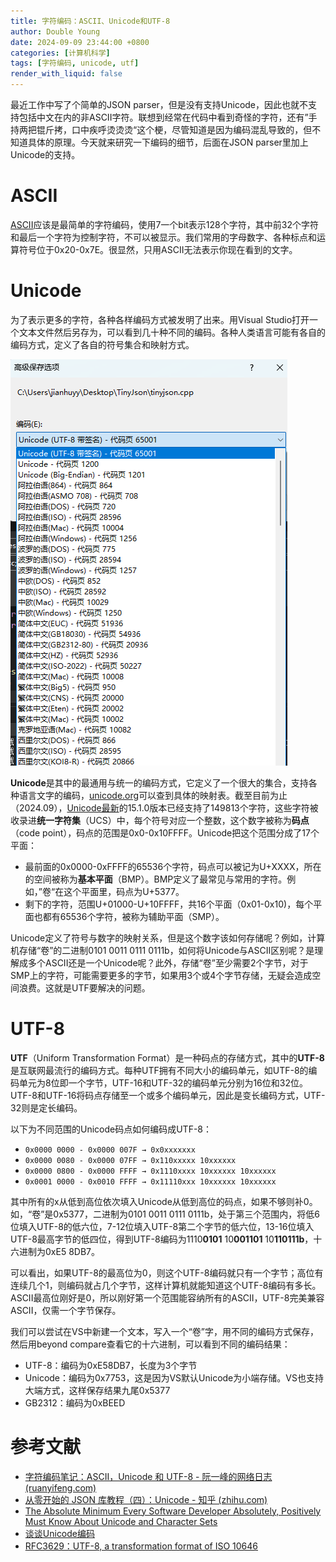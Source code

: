 ```yaml
---
title: 字符编码：ASCII、Unicode和UTF-8
author: Double Young
date: 2024-09-09 23:44:00 +0800
categories: [计算机科学]
tags: [字符编码, unicode, utf]
render_with_liquid: false
---
```


最近工作中写了个简单的JSON parser，但是没有支持Unicode，因此也就不支持包括中文在内的非ASCII字符。联想到经常在代码中看到奇怪的字符，还有”手持两把锟斤拷，口中疾呼烫烫烫“这个梗，尽管知道是因为编码混乱导致的，但不知道具体的原理。今天就来研究一下编码的细节，后面在JSON parser里加上Unicode的支持。

# ASCII

[ASCII](https://computersciencewiki.org/index.php/ASCII)应该是最简单的字符编码，使用7一个bit表示128个字符，其中前32个字符和最后一个字符为控制字符，不可以被显示。我们常用的字母数字、各种标点和运算符号位于0x20-0x7E。很显然，只用ASCII无法表示你现在看到的文字。

# Unicode

为了表示更多的字符，各种各样编码方式被发明了出来。用Visual Studio打开一个文本文件然后另存为，可以看到几十种不同的编码。各种人类语言可能有各自的编码方式，定义了各自的符号集合和映射方式。

![image.png](/assets/img/20240909/image.png)

**Unicode**是其中的最通用与统一的编码方式，它定义了一个很大的集合，支持各种语言文字的编码，[unicode.org](https://home.unicode.org/)可以查到具体的映射表。截至目前为止（2024.09），[Unicode最新](https://www.unicode.org/versions/latest)的15.1.0版本已经支持了149813个字符，这些字符被收录进**统一字符集**（UCS）中，每个符号对应一个整数，这个数字被称为**码点**（code point），码点的范围是0x0-0x10FFFF。Unicode把这个范围分成了17个平面：

- 最前面的0x0000-0xFFFF的65536个字符，码点可以被记为U+XXXX，所在的空间被称为**基本平面**（BMP）。BMP定义了最常见与常用的字符。例如，”卷“在这个平面里，码点为U+5377。
- 剩下的字符，范围U+01000-U+10FFFF，共16个平面（0x01-0x10)，每个平面也都有65536个字符，被称为辅助平面（SMP）。

Unicode定义了符号与数字的映射关系，但是这个数字该如何存储呢？例如，计算机存储“卷”的二进制0101 0011 0111 0111b，如何将Unicode与ASCII区别呢？是理解成多个ASCII还是一个Unicode呢？此外，存储“卷”至少需要2个字节，对于SMP上的字符，可能需要更多的字节，如果用3个或4个字节存储，无疑会造成空间浪费。这就是UTF要解决的问题。

# UTF-8

**UTF**（Uniform Transformation Format）是一种码点的存储方式，其中的**UTF-8**是互联网最流行的编码方式。每种UTF拥有不同大小的编码单元，如UTF-8的编码单元为8位即一个字节，UTF-16和UTF-32的编码单元分别为16位和32位。UTF-8和UTF-16将码点存储至一个或多个编码单元，因此是变长编码方式，UTF-32则是定长编码。

以下为不同范围的Unicode码点如何编码成UTF-8：

- `0x0000 0000 - 0x0000 007F → 0x0xxxxxxx`
- `0x0000 0080 - 0x0000 07FF → 0x110xxxxx 10xxxxxx`
- `0x0000 0800 - 0x0000 FFFF → 0x1110xxxx 10xxxxxx 10xxxxxx`
- `0x0001 0000 - 0x0010 FFFF → 0x11110xxx 10xxxxxx 10xxxxxx`

其中所有的x从低到高位依次填入Unicode从低到高位的码点，如果不够则补0。如，“卷”是0x5377，二进制为0101 0011 0111 0111b，处于第三个范围内，将低6位填入UTF-8的低六位，7-12位填入UTF-8第二个字节的低六位，13-16位填入UTF-8最高字节的低四位，得到UTF-8编码为1110**0101** 10**001101** 10**110111b**，十六进制为0xE5 8DB7。

可以看出，如果UTF-8的最高位为0，则这个UTF-8编码就只有一个字节；高位有连续几个1，则编码就占几个字节，这样计算机就能知道这个UTF-8编码有多长。ASCII最高位刚好是0，所以刚好第一个范围能容纳所有的ASCII，UTF-8完美兼容ASCII，仅需一个字节保存。

我们可以尝试在VS中新建一个文本，写入一个“卷”字，用不同的编码方式保存，然后用beyond compare查看它的十六进制，可以看到不同的编码结果：

- UTF-8：编码为0xE58DB7，长度为3个字节
- Unicode：编码为0x7753，这是因为VS默认Unicode为小端存储。VS也支持大端方式，这样保存结果九尾0x5377
- GB2312：编码为0xBEED

# 参考文献

- [字符编码笔记：ASCII，Unicode 和 UTF-8 - 阮一峰的网络日志 (ruanyifeng.com)](https://www.ruanyifeng.com/blog/2007/10/ascii_unicode_and_utf-8.html)
- [从零开始的 JSON 库教程（四）：Unicode - 知乎 (zhihu.com)](https://zhuanlan.zhihu.com/p/22731540)
- [The Absolute Minimum Every Software Developer Absolutely, Positively Must Know About Unicode and Character Sets](https://www.joelonsoftware.com/articles/Unicode.html)
- [谈谈Unicode编码](https://www.pconline.com.cn/pcedu/empolder/gj/other/0505/616631.html)
- [RFC3629：UTF-8, a transformation format of ISO 10646](https://www.ietf.org/rfc/rfc3629.txt)